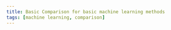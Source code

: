 ```yaml
---
title: Basic Comparison for basic machine learning methods
tags: [machine learning, comparison]
---
```






